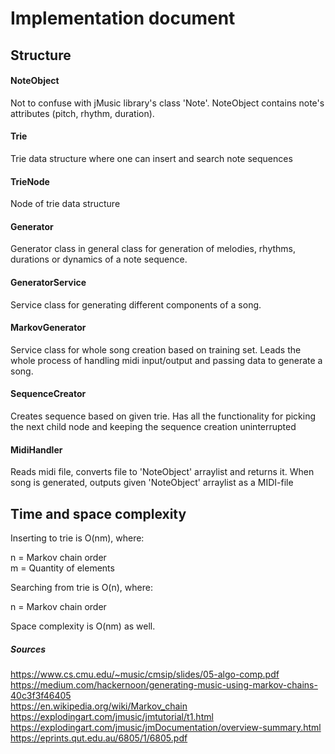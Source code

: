 # Implementation document

## Structure 

#### NoteObject

Not to confuse with jMusic library's class 'Note'. NoteObject contains note's attributes (pitch, rhythm, duration).

#### Trie

Trie data structure where one can insert and search note sequences

#### TrieNode

Node of trie data structure

#### Generator

Generator class in general class for generation of melodies, rhythms, durations or dynamics of a note sequence.

#### GeneratorService

Service class for generating different components of a song.

#### MarkovGenerator

Service class for whole song creation based on training set. Leads the whole process of handling midi input/output and passing data to generate a song.  

#### SequenceCreator

Creates sequence based on given trie. Has all the functionality for picking the next child node and keeping
the sequence creation uninterrupted

#### MidiHandler 

Reads midi file, converts file to 'NoteObject' arraylist and returns it. When song is generated, outputs 
given 'NoteObject' arraylist as a MIDI-file


## Time and space complexity  


Inserting to trie is O(nm), where: 
  
n = Markov chain order  
m = Quantity of elements  

Searching from trie is O(n), where:  

n = Markov chain order  
  
 
Space complexity is O(nm) as well.  


##### Sources  


https://www.cs.cmu.edu/~music/cmsip/slides/05-algo-comp.pdf  
https://medium.com/hackernoon/generating-music-using-markov-chains-40c3f3f46405   
https://en.wikipedia.org/wiki/Markov_chain  
https://explodingart.com/jmusic/jmtutorial/t1.html 
https://explodingart.com/jmusic/jmDocumentation/overview-summary.html   
https://eprints.qut.edu.au/6805/1/6805.pdf  

